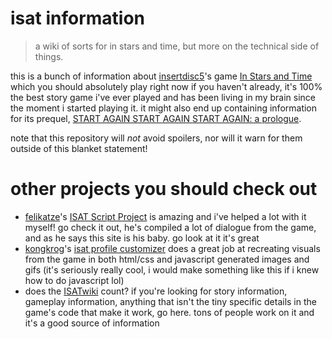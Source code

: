 # isat information

> a wiki of sorts for in stars and time, but more on the technical side of things.

this is a bunch of information about [insertdisc5](https://insertdisc5.com)'s game [In Stars and Time](https://instarsandtime.com) which you should absolutely play right now if you haven't already, it's 100% the best story game i've ever played and has been living in my brain since the moment i started playing it. it might also end up containing information for its prequel, [START AGAIN START AGAIN START AGAIN: a prologue](https://insertdisc5.itch.io/start-again-prologue).

note that this repository will *not* avoid spoilers, nor will it warn for them outside of this blanket statement!

# other projects you should check out

- [felikatze](https://github.com/felikatze)'s [ISAT Script Project](https://github.com/felikatze/isat-script-project) is amazing and i've helped a lot with it myself! go check it out, he's compiled a lot of dialogue from the game, and as he says this site is his baby. go look at it it's great
- [kongkrog](https://github.com/kongkrog)'s [isat profile customizer](https://github.com/kongkrog/isat-profile-customizer) does a great job at recreating visuals from the game in both html/css and javascript generated images and gifs (it's seriously really cool, i would make something like this if i knew how to do javascript lol)
- does the [ISATwiki](https://instarsandtime.wiki.gg/wiki/In_Stars_and_Time_Wiki) count? if you're looking for story information, gameplay information, anything that isn't the tiny specific details in the game's code that make it work, go here. tons of people work on it and it's a good source of information